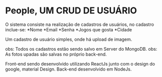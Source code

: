 # People, UM CRUD DE USUÁRIO
O sistema consiste na realização de cadastros de usuários, no cadastro inclue-se:
*Nome
*Email
*Senha
*Jogos que gosta
*Cidade

Um cadastro de usuário simples, onde há upload de imagem.

obs: Todos os cadastros estão sendo salvo em Server do MongoDB.
obs: As fotos upadas são salvas no próprio back-end.

Front-end sendo desenvolvido utilizando ReactJs junto com o design do google, material Design.
Back-end desenvolvido em NodeJs.
